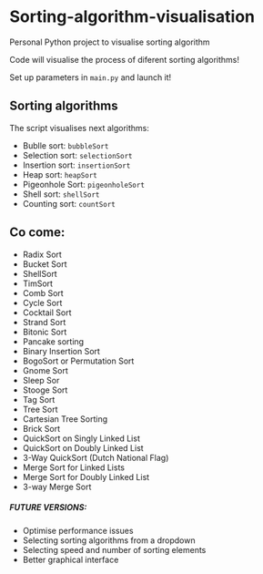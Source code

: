 # Sorting-algorithm-visualisation
Personal Python project to visualise sorting algorithm 

Code will visualise the process of diferent sorting algorithms!

Set up parameters in `main.py` and launch it!

## Sorting algorithms
The script visualises next algorithms:
- Bublle sort: `bubbleSort`
- Selection sort: `selectionSort`
- Insertion sort: `insertionSort`
- Heap sort: `heapSort`
- Pigeonhole Sort: `pigeonholeSort`
- Shell sort: `shellSort`
- Counting sort: `countSort`


## Co come:
- Radix Sort
- Bucket Sort
- ShellSort
- TimSort
- Comb Sort
- Cycle Sort
- Cocktail Sort
- Strand Sort
- Bitonic Sort
- Pancake sorting
- Binary Insertion Sort
- BogoSort or Permutation Sort
- Gnome Sort
- Sleep Sor
- Stooge Sort
- Tag Sort
- Tree Sort
- Cartesian Tree Sorting
- Brick Sort
- QuickSort on Singly Linked List
- QuickSort on Doubly Linked List
- 3-Way QuickSort (Dutch National Flag)
- Merge Sort for Linked Lists
- Merge Sort for Doubly Linked List
- 3-way Merge Sort

##### FUTURE VERSIONS:
- Optimise performance issues
- Selecting sorting algorithms from a dropdown
- Selecting speed and number of sorting elements
- Better graphical interface
